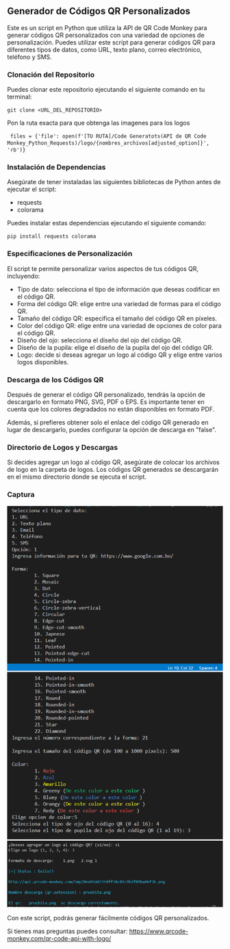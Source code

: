 ## Generador de Códigos QR Personalizados

Este es un script en Python que utiliza la API de QR Code Monkey para generar códigos QR personalizados con una variedad de opciones de personalización. Puedes utilizar este script para generar códigos QR para diferentes tipos de datos, como URL, texto plano, correo electrónico, teléfono y SMS.

### Clonación del Repositorio

Puedes clonar este repositorio ejecutando el siguiente comando en tu terminal:

```
git clone <URL_DEL_REPOSITORIO>
```

Pon la ruta exacta para que obtenga las imagenes para los logos
```
 files = {'file': open(f'[TU RUTA]/Code Generatots(API de QR Code Monkey_Python_Requests)/logo/{nombres_archivos[adjusted_option]}', 'rb')}
 ```
### Instalación de Dependencias

Asegúrate de tener instaladas las siguientes bibliotecas de Python antes de ejecutar el script:

- requests
- colorama

Puedes instalar estas dependencias ejecutando el siguiente comando:

```
pip install requests colorama
``` 
### Especificaciones de Personalización

El script te permite personalizar varios aspectos de tus códigos QR, incluyendo:

- Tipo de dato: selecciona el tipo de información que deseas codificar en el código QR.
- Forma del código QR: elige entre una variedad de formas para el código QR.
- Tamaño del código QR: especifica el tamaño del código QR en píxeles.
- Color del código QR: elige entre una variedad de opciones de color para el código QR.
- Diseño del ojo: selecciona el diseño del ojo del código QR.
- Diseño de la pupila: elige el diseño de la pupila del ojo del código QR.
- Logo: decide si deseas agregar un logo al código QR y elige entre varios logos disponibles.

### Descarga de los Códigos QR

Después de generar el código QR personalizado, tendrás la opción de descargarlo en formato PNG, SVG, PDF o EPS. Es importante tener en cuenta que los colores degradados no están disponibles en formato PDF.

Además, si prefieres obtener solo el enlace del código QR generado en lugar de descargarlo, puedes configurar la opción de descarga en "false".

### Directorio de Logos y Descargas

Si decides agregar un logo al código QR, asegúrate de colocar los archivos de logo en la carpeta de logos. Los códigos QR generados se descargarán en el mismo directorio donde se ejecuta el script.

### Captura
![Captura1](/img/consola1.PNG)
![Captura2](/img/consola2.PNG)
![Captura3](/img/consola3.PNG)



Con este script, podrás generar fácilmente códigos QR personalizados.

Si tienes mas preguntas puedes consultar:
https://www.qrcode-monkey.com/qr-code-api-with-logo/